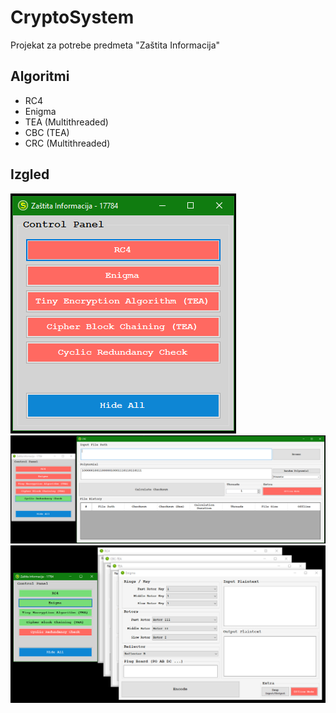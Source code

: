 # CryptoSystem
Projekat za potrebe predmeta "Zaštita Informacija"

## Algoritmi
* RC4
* Enigma
* TEA (Multithreaded)
* CBC (TEA)
* CRC (Multithreaded)

## Izgled
![](podaci/assets/1.png)
![](podaci/assets/2.png)
![](podaci/assets/3.png)
